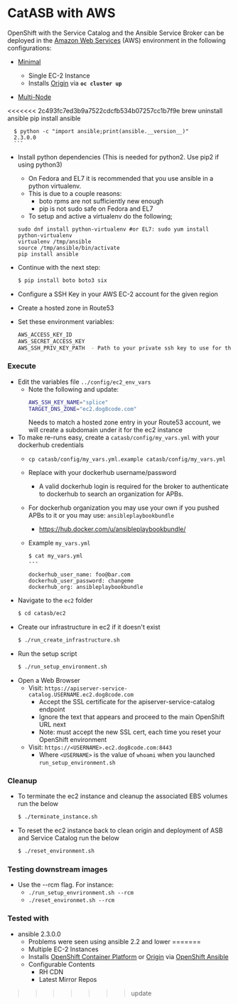 # CatASB with AWS
OpenShift with the Service Catalog and the Ansible Service Broker can be deployed in the [Amazon Web Services](https://aws.amazon.com/) (AWS) environment in the following configurations:

* [Minimal](./minimal)

    * Single EC-2 Instance
    * Installs [Origin](https://www.openshift.org/) via **`oc cluster up`**

* [Multi-Node](./multi_node)

<<<<<<< 2c493fc7ed3b9a7522cdcfb534b07257cc1b7f9e
      brew uninstall ansible
      pip install ansible

      $ python -c "import ansible;print(ansible.__version__)"
      2.3.0.0
      ```
  * Install python dependencies (This is needed for python2. Use pip2 if using python3)
    * On Fedora and EL7 it is recommended that you use ansible in a python virtualenv.
     * This is due to a couple reasons:
       - boto rpms are not sufficiently new enough
       - pip is not sudo safe on Fedora and EL7
     * To setup and active a virtualenv do the following;
     ```
     sudo dnf install python-virtualenv #or EL7: sudo yum install python-virtualenv
     virtualenv /tmp/ansible
     source /tmp/ansible/bin/activate
     pip install ansible
     ```
   * Continue with the next step:

      ```bash
      $ pip install boto boto3 six
      ```
  * Configure a SSH Key in your AWS EC-2 account for the given region
  * Create a hosted zone in Route53
  * Set these environment variables:
    ```bash
    AWS_ACCESS_KEY_ID
    AWS_SECRET_ACCESS_KEY
    AWS_SSH_PRIV_KEY_PATH  - Path to your private ssh key to use for the ec2 instances
    ```

### Execute
  * Edit the variables file `../config/ec2_env_vars`
    * Note the following and update:
      ```bash
      AWS_SSH_KEY_NAME="splice"
      TARGET_DNS_ZONE="ec2.dog8code.com"
      ```
      Needs to match a hosted zone entry in your Route53 account, we will create a subdomain under it for the ec2 instance
  * To make re-runs easy, create a `catasb/config/my_vars.yml` with your dockerhub credentials
    * `cp catasb/config/my_vars.yml.example catasb/config/my_vars.yml`
    * Replace with your dockerhub username/password
      * A valid dockerhub login is required for the broker to authenticate to dockerhub to search an organization for APBs.
    * For dockerhub organization you may use your own if you pushed APBs to it or you may use: `ansibleplaybookbundle`
      * https://hub.docker.com/u/ansibleplaybookbundle/
    * Example `my_vars.yml`

          $ cat my_vars.yml
          ---

          dockerhub_user_name: foo@bar.com
          dockerhub_user_password: changeme
          dockerhub_org: ansibleplaybookbundle 
  * Navigate to the `ec2` folder
    ```bash
    $ cd catasb/ec2
    ```
  * Create our infrastructure in ec2 if it doesn't exist
    ```bash
    $ ./run_create_infrastructure.sh
    ```
  * Run the setup script
    ```bash
    $ ./run_setup_environment.sh
    ```
  * Open a Web Browser
    * Visit: `https://apiserver-service-catalog.USERNAME.ec2.dog8code.com`
      * Accept the SSL certificate for the apiserver-service-catalog endpoint
      * Ignore the text that appears and proceed to the main OpenShift URL next
      * Note: must accept the new SSL cert, each time you reset your OpenShift environment
    * Visit: `https://<USERNAME>.ec2.dog8code.com:8443`
      * Where `<USERNAME>` is the value of `whoami` when you launched `run_setup_environment.sh`

### Cleanup

* To terminate the ec2 instance and cleanup the associated EBS volumes run the below
  ```bash
  $ ./terminate_instance.sh
  ```

* To reset the ec2 instance back to clean origin and deployment of ASB and Service Catalog run the below
  ```bash
  $ ./reset_environment.sh
  ```

### Testing downstream images
  * Use the --rcm flag. For instance:
    * `./run_setup_envrironment.sh --rcm`
    * `./reset_environmet.sh --rcm`

### Tested with
  * ansible 2.3.0.0
    * Problems were seen using ansible 2.2 and lower
=======
    * Multiple EC-2 Instances
    * Installs [OpenShift Container Platform](https://www.openshift.com/container-platform/index.html) or [Origin](https://www.openshift.org/) via [OpenShift Ansible](https://github.com/openshift/openshift-ansible)
    * Configurable Contents
        * RH CDN
        * Latest Mirror Repos
>>>>>>> update
